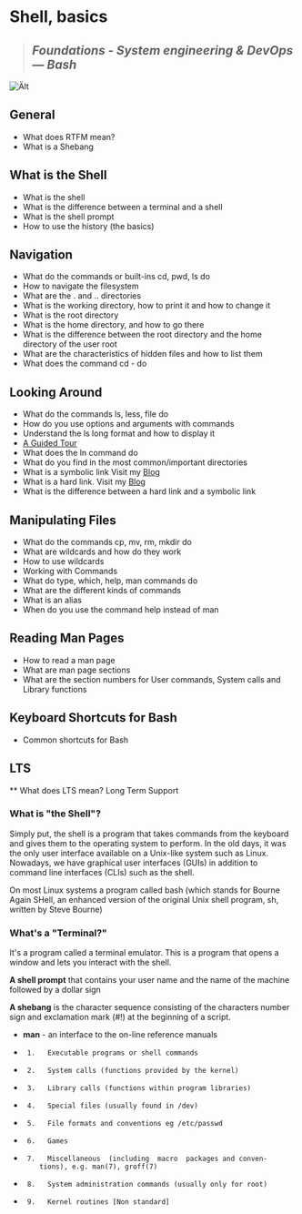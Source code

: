 # **Shell, basics**
> ## *Foundations - System engineering & DevOps ― Bash*

![Ält](https://tricksinfo.net/wp-content/uploads/2019/07/images-6-738x405.jpeg)
## General

* What does RTFM mean?
* What is a Shebang

## What is the Shell

* What is the shell
* What is the difference between a terminal and a shell
* What is the shell prompt
* How to use the history (the basics)

## Navigation

* What do the commands or built-ins cd, pwd, ls do
* How to navigate the filesystem
* What are the . and .. directories
* What is the working directory, how to print it and how to change it
* What is the root directory
* What is the home directory, and how to go there
* What is the difference between the root directory and the home directory of the user root
* What are the characteristics of hidden files and how to list them
* What does the command cd - do

## Looking Around

* What do the commands ls, less, file do
* How do you use options and arguments with commands
* Understand the ls long format and how to display it
* [A Guided Tour](http://linuxcommand.org/lc3_lts0040.php)
* What does the ln command do
* What do you find in the most common/important directories
* What is a symbolic link Visit my [Blog](https://medium.com/@jclopez100/what-is-the-difference-between-a-hard-link-and-a-symbolic-link-310dd9fedcbc)
* What is a hard link. Visit my [Blog](https://medium.com/@jclopez100/what-is-the-difference-between-a-hard-link-and-a-symbolic-link-310dd9fedcbc) 
* What is the difference between a hard link and a symbolic link

## Manipulating Files

* What do the commands cp, mv, rm, mkdir do
* What are wildcards and how do they work
* How to use wildcards
* Working with Commands
* What do type, which, help, man commands do
* What are the different kinds of commands
* What is an alias
* When do you use the command help instead of man

## Reading Man Pages

* How to read a man page
* What are man page sections
* What are the section numbers for User commands, System calls and Library functions

## Keyboard Shortcuts for Bash
* Common shortcuts for Bash

## LTS

** What does LTS mean?
Long Term Support

### What is "the Shell"?

Simply put, the shell is a program that takes commands from the keyboard and gives them to the operating system to perform. In the old days, it was the only user interface available on a Unix-like system such as Linux. Nowadays, we have graphical user interfaces (GUIs) in addition to command line interfaces (CLIs) such as the shell.

On most Linux systems a program called bash (which stands for Bourne Again SHell, an enhanced version of the original Unix shell program, sh, written by Steve Bourne)

### What's a "Terminal?"
It's a program called a terminal emulator. This is a program that opens a window and lets you interact with the shell.

**A shell prompt** that contains your user name and the name of the machine followed by a dollar sign

**A shebang** is the character sequence consisting of the characters number sign and exclamation mark (#!) at the beginning of a script.
* **man** - an interface to the on-line reference manuals
 *      1.   Executable programs or shell commands
 *      2.   System calls (functions provided by the kernel)
 *      3.   Library calls (functions within program libraries)
 *      4.   Special files (usually found in /dev)
 *      5.   File formats and conventions eg /etc/passwd
 *      6.   Games
 *      7.   Miscellaneous  (including  macro  packages and conven‐
           tions), e.g. man(7), groff(7)
 *      8.   System administration commands (usually only for root)
 *      9.   Kernel routines [Non standard]

